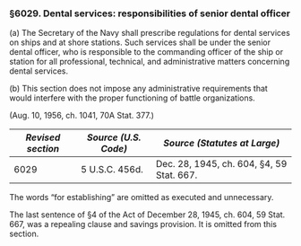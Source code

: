 ### §6029. Dental services: responsibilities of senior dental officer ###

(a) The Secretary of the Navy shall prescribe regulations for dental services on ships and at shore stations. Such services shall be under the senior dental officer, who is responsible to the commanding officer of the ship or station for all professional, technical, and administrative matters concerning dental services.

(b) This section does not impose any administrative requirements that would interfere with the proper functioning of battle organizations.

(Aug. 10, 1956, ch. 1041, 70A Stat. 377.)

|*Revised section*|*Source (U.S. Code)*|      *Source (Statutes at Large)*       |
|-----------------|--------------------|-----------------------------------------|
|      6029       |   5 U.S.C. 456d.   |Dec. 28, 1945, ch. 604, §4, 59 Stat. 667.|

The words “for establishing” are omitted as executed and unnecessary.

The last sentence of §4 of the Act of December 28, 1945, ch. 604, 59 Stat. 667, was a repealing clause and savings provision. It is omitted from this section.